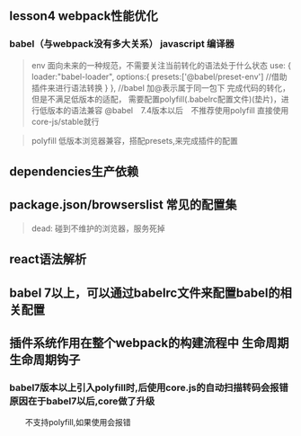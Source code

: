 ## lesson4 webpack性能优化

### babel（与webpack没有多大关系） javascript 编译器
> env 面向未来的一种规范，不需要关注当前转化的语法处于什么状态
> use: {
                  loader:"babel-loader",
                  options:{
                      presets:['@babel/preset-env'] //借助插件来进行语法转换
                  }
              },  //babel 加@表示属于同一包下
              完成代码的转化，但是不满足低版本的适配，
              需要配置polyfill(.babelrc配置文件)(垫片)，进行低版本的语法兼容
              @babel　7.4版本以后　不推荐使用polyfill 直接使用core-js/stable就行

> polyfill 低版本浏览器兼容，搭配presets,来完成插件的配置

## dependencies生产依赖


## package.json/browserslist 常见的配置集
> dead: 碰到不维护的浏览器，服务死掉

## react语法解析

## babel 7以上，可以通过babelrc文件来配置babel的相关配置

## 插件系统作用在整个webpack的构建流程中 生命周期　生命周期钩子


### babel7版本以上引入polyfill时,后使用core.js的自动扫描转码会报错　原因在于babel7以后,core做了升级
　　不支持polyfill,如果使用会报错
